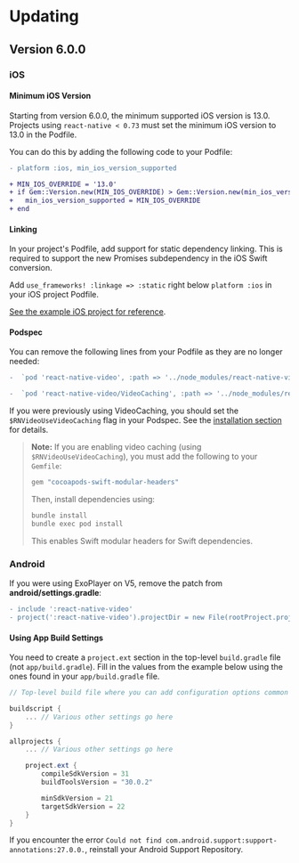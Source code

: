 # Updating

## Version 6.0.0

### iOS

#### Minimum iOS Version
Starting from version 6.0.0, the minimum supported iOS version is 13.0. Projects using `react-native < 0.73` must set the minimum iOS version to 13.0 in the Podfile.

You can do this by adding the following code to your Podfile:

```diff
- platform :ios, min_ios_version_supported

+ MIN_IOS_OVERRIDE = '13.0'
+ if Gem::Version.new(MIN_IOS_OVERRIDE) > Gem::Version.new(min_ios_version_supported)
+   min_ios_version_supported = MIN_IOS_OVERRIDE
+ end
```

#### Linking
In your project's Podfile, add support for static dependency linking. This is required to support the new Promises subdependency in the iOS Swift conversion.

Add `use_frameworks! :linkage => :static` right below `platform :ios` in your iOS project Podfile.

[See the example iOS project for reference](https://github.com/TheWidlarzGroup/react-native-video/blob/master/examples/basic/ios/Podfile#L5).

#### Podspec

You can remove the following lines from your Podfile as they are no longer needed:

```diff
-  `pod 'react-native-video', :path => '../node_modules/react-native-video/react-native-video.podspec'`

-  `pod 'react-native-video/VideoCaching', :path => '../node_modules/react-native-video/react-native-video.podspec'`
```

If you were previously using VideoCaching, you should set the `$RNVideoUseVideoCaching` flag in your Podspec. See the [installation section](https://docs.thewidlarzgroup.com/react-native-video/installation#video-caching) for details.

> **Note:** If you are enabling video caching (using `$RNVideoUseVideoCaching`), you must add the following to your `Gemfile`:
>
> ```ruby
> gem "cocoapods-swift-modular-headers"
> ```
>
> Then, install dependencies using:
>
> ```sh
> bundle install
> bundle exec pod install
> ```
>
> This enables Swift modular headers for Swift dependencies.

### Android

If you were using ExoPlayer on V5, remove the patch from **android/settings.gradle**:

```diff
- include ':react-native-video'
- project(':react-native-video').projectDir = new File(rootProject.projectDir, '../node_modules/react-native-video/android-exoplayer')
```

#### Using App Build Settings
You need to create a `project.ext` section in the top-level `build.gradle` file (not `app/build.gradle`). Fill in the values from the example below using the ones found in your `app/build.gradle` file.

```groovy
// Top-level build file where you can add configuration options common to all sub-projects/modules.

buildscript {
    ... // Various other settings go here
}

allprojects {
    ... // Various other settings go here

    project.ext {
        compileSdkVersion = 31
        buildToolsVersion = "30.0.2"

        minSdkVersion = 21
        targetSdkVersion = 22
    }
}
```

If you encounter the error `Could not find com.android.support:support-annotations:27.0.0.`, reinstall your Android Support Repository.
